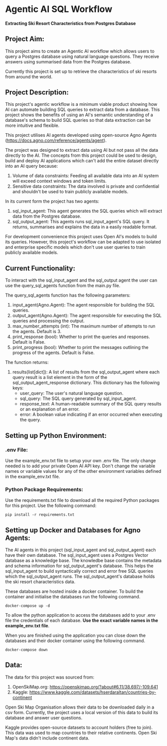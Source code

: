 
# Agentic AI SQL Workflow
#### Extracting Ski Resort Characteristics from Postgres Database

## Project Aim:

This project aims to create an Agentic AI workflow which allows users to query a Postgres database using natural language questions. They receive answers using summarised data from the Postgres database.

Currently this project is set up to retrieve the characteristics of ski resorts from around the world. 

## Project Description: 

This project's agentic workflow is a minimum viable product showing how AI can automate building SQL queries to extract data from a database. This project shows the benefits of using an AI's semantic understanding of a database's schema to build SQL queries so that data extraction 
can be more intuitive and flexible.

This project utilises AI agents developed using open-source Agno Agents (https://docs.agno.com/reference/agents/agent). 

The project was designed to extract data using AI but not pass all the data directly to the AI. The concepts from this project
could be used to design, build and deploy AI applications which can't add the entire dataset directly into an AI query because:
1. Volume of data constraints:  Feeding all available data into an AI system will exceed context windows and token limits. 
2. Sensitive data constraints: The data involved is private and confidential and shouldn't be used to train publicly available models.

In its current form the project has two agents:
1. sql_input_agent: This agent generates the SQL queries which will extract data from the Postgres database. 
2. sql_output_agent: This agents runs sql_input_agent's SQL query. It returns, summarises and explains the data in a easily readable format.

For development convenience this project uses Open AI's models to build its queries. However, this project's workflow can be adapted 
to use isolated and enterprise specific models which don't use user queries to train publicly available models. 

## Current Functionality:

To interact with the sql_input_agent and the sql_output agent the user can use the query_sql_agents function from the main.py file.

The query_sql_agents function has the following parameters:
1. input_agent(Agno.Agent): The agent responsible for building the SQL queries.
2. output_agent(Agno.Agent): The agent responsible for executing the SQL queries and processing the output.
3. max_number_attempts (int): The maximum number of attempts to run the agents. Default is 3.
4. print_response (bool): Whether to print the queries and responses. Default is False.
5. print_progress (bool): Whether to print the messages outlining the progress of the agents. Default is False.

The function returns:
1. results(list[dict]): A list of results from the sql_output_agent where each query result is a list element in the form of the
    sql_output_agent_response dictionary. This dictionary has the following keys:
    - user_query: The user's natural language question.
    - sql_query: The SQL query generated by sql_input_agent.
    - response_text: A human-readable summary of the SQL query results or an explanation of an error.
    - error: A boolean value indicating if an error occurred when executing the query.

## Setting up Python Environment:

### .env File:
Use the example_env.txt file to setup your own .env file. The only change needed is to add your private Open AI API key.
Don't change the variable names or variable values for any of the other environment variables defined in the example_env.txt file.  

### Python Package Requirements: 
Use the requirements.txt file to download all the required Python packages for this project. Use the following command:

``` pip install -r requirements.txt ``` 

## Setting up Docker and Databases for Agno Agents:

The AI agents in this project (sql_input_agent and sql_output_agent) each have their own database. The sql_input_agent uses a Postgres Vector database as a knowledge base. The knowledbe base contains the metadata and schema information for sql_output_agent's database. This helps the sql_input_agent to build syntactically correct and error free SQL queries which the sql_output_agent runs. The sql_output_agent's database holds the ski resort characteristics data. 

These databases are hosted inside a docker container. To build the container and initialise the databases run the following command. 

 ```docker-compose up -d ``` 

To allow the python application to access the databases add to your .env file the credentials of each database. __Use the exact variable
names in the example_env.txt file__.

When you are finished using the application you can close down the databases and their docker container using the following command.

 ```docker-compose down ```

## Data: 

The data for this project was sourced from: 
1. OpenSkiMap.org: https://openskimap.org/?about#6.11/38.697/-109.641
2. Kaggle: https://www.kaggle.com/datasets/hserdaraltan/countries-by-continent

Open Ski Map Organisation allows their data to be downloaded daily in a csv form. Currently, the project uses a local
version of this data to build its database and answer user questions.

Kaggle provides open-source datasets to account holders (free to join). This data was used to map countries to their 
relative continents. Open Ski Map's data didn't include continent data. 

